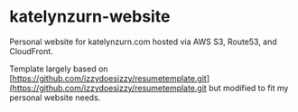 # katelynzurn-website
Personal website for katelynzurn.com hosted via AWS S3, Route53, and CloudFront.

Template largely based on [https://github.com/izzydoesizzy/resumetemplate.git](https://github.com/izzydoesizzy/resumetemplate.git but modified to fit my personal website needs.
